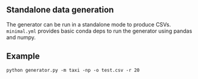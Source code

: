 Standalone data generation
--------------------------

The generator can be run in a standalone mode to produce CSVs. `minimal.yml` provides basic conda deps to run the generator using pandas and numpy.

Example
-------

```
python generator.py -m taxi -np -o test.csv -r 20
```


